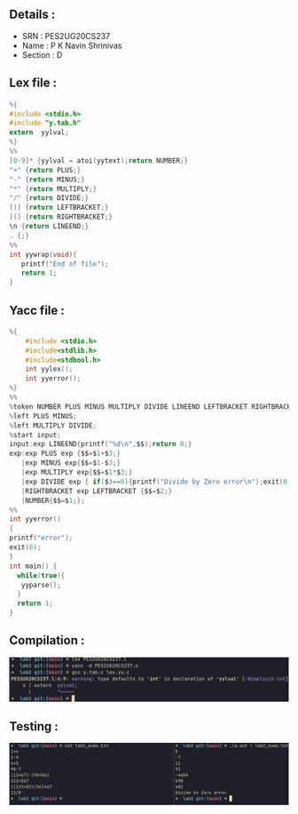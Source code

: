 ## Details : 
- SRN : PES2UG20CS237
- Name : P K Navin Shrinivas
- Section : D
## Lex file : 
```c
%{
#include <stdio.h>
#include "y.tab.h"
extern  yylval;
%}
%%
[0-9]* {yylval = atoi(yytext);return NUMBER;}
"+" {return PLUS;}
"-" {return MINUS;}
"*" {return MULTIPLY;}
"/" {return DIVIDE;}
[)] {return LEFTBRACKET;}
[(] {return RIGHTBRACKET;}
\n {return LINEEND;}
. {;}
%%
int yywrap(void){
   printf("End of file");
   return 1;
}
```
## Yacc file :
```c
%{
    #include <stdio.h>
    #include<stdlib.h>
    #include<stdbool.h>
    int yylex();
    int yyerror();
%}
%%
%token NUMBER PLUS MINUS MULTIPLY DIVIDE LINEEND LEFTBRACKET RIGHTBRACKET;
%left PLUS MINUS;
%left MULTIPLY DIVIDE;
%start input;
input:exp LINEEND{printf("%d\n",$$);return 0;}
exp:exp PLUS exp {$$=$1+$3;}
   |exp MINUS exp{$$=$1-$3;}
   |exp MULTIPLY exp{$$=$1*$3;}
   |exp DIVIDE exp { if($3==0){printf("Divide by Zero error\n");exit(0);} else $$=$1/$3;}
   |RIGHTBRACKET exp LEFTBRACKET {$$=$2;}
   |NUMBER{$$=$1;};
%%
int yyerror()
{
printf("error");
exit(0);
}
int main() {
  while(true){
   yyparse();
  }
  return 1;
}
```
## Compilation : 
![Image of compilation](CD/lab2/1.png)

## Testing : 
![Image of evaluating expression](CD/lab2/2.png)